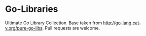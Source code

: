 Go-Libraries
============

Ultimate Go Library Collection. Base taken from http://go-lang.cat-v.org/pure-go-libs. Pull requests are welcome.
